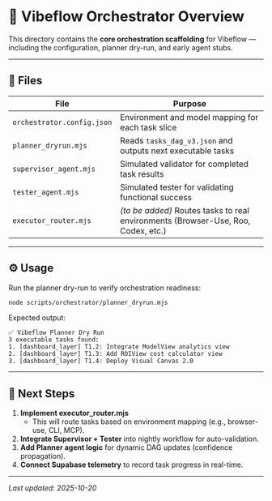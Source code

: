 # 🧭 Vibeflow Orchestrator Overview

This directory contains the **core orchestration scaffolding** for Vibeflow — including the configuration, planner dry-run, and early agent stubs.

---

## 📂 Files

| File | Purpose |
|------|----------|
| `orchestrator.config.json` | Environment and model mapping for each task slice |
| `planner_dryrun.mjs` | Reads `tasks_dag_v3.json` and outputs next executable tasks |
| `supervisor_agent.mjs` | Simulated validator for completed task results |
| `tester_agent.mjs` | Simulated tester for validating functional success |
| `executor_router.mjs` | *(to be added)* Routes tasks to real environments (Browser-Use, Roo, Codex, etc.) |

---

## ⚙️ Usage

Run the planner dry-run to verify orchestration readiness:

```bash
node scripts/orchestrator/planner_dryrun.mjs
```

Expected output:
```
✅ Vibeflow Planner Dry Run
3 executable tasks found:
1. [dashboard_layer] T1.2: Integrate ModelView analytics view
2. [dashboard_layer] T1.3: Add ROIView cost calculator view
3. [dashboard_layer] T1.4: Deploy Visual Canvas 2.0
```

---

## 🧩 Next Steps

1. **Implement executor_router.mjs**
   - This will route tasks based on environment mapping (e.g., browser-use, CLI, MCP).
2. **Integrate Supervisor + Tester** into nightly workflow for auto-validation.
3. **Add Planner agent logic** for dynamic DAG updates (confidence propagation).
4. **Connect Supabase telemetry** to record task progress in real-time.

---

_Last updated: 2025-10-20_
